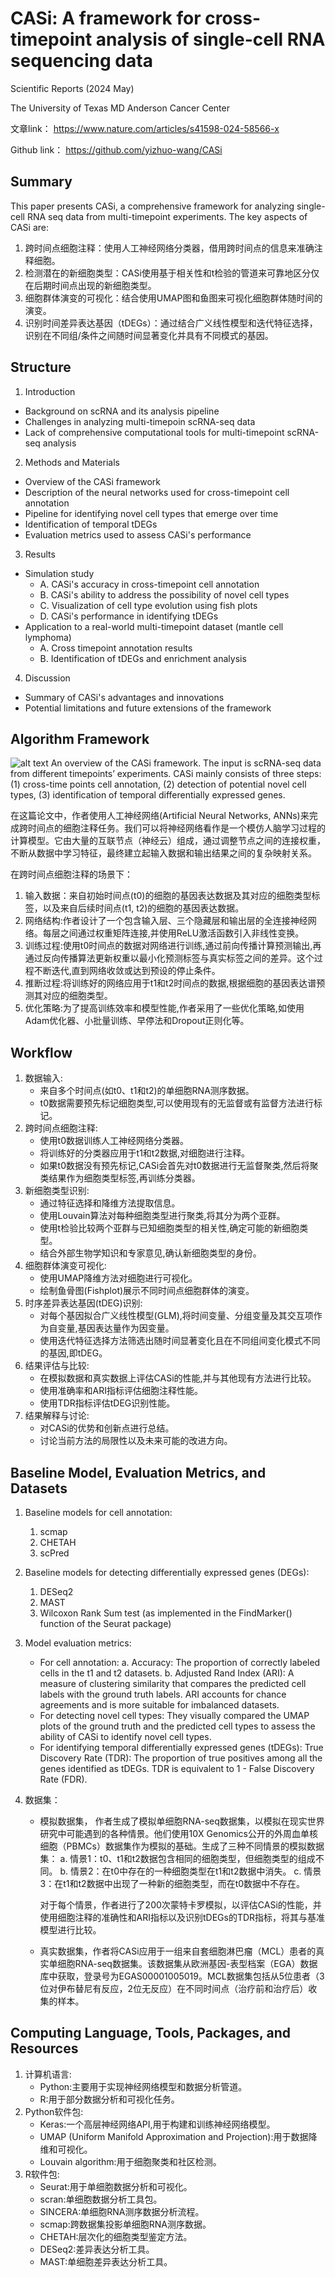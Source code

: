 
# CASi: A framework for cross-timepoint analysis of single-cell RNA sequencing data 
Scientific Reports (2024 May)

The University of Texas MD Anderson Cancer Center 

文章link：
https://www.nature.com/articles/s41598-024-58566-x 


Github link：
https://github.com/yizhuo-wang/CASi 

## Summary
This paper presents CASi, a comprehensive framework for analyzing single-cell RNA seq data from multi-timepoint experiments.
The key aspects of CASi are:
1. 跨时间点细胞注释：使用人工神经网络分类器，借用跨时间点的信息来准确注释细胞。
2. 检测潜在的新细胞类型：CASi使用基于相关性和t检验的管道来可靠地区分仅在后期时间点出现的新细胞类型。
3. 细胞群体演变的可视化：结合使用UMAP图和鱼图来可视化细胞群体随时间的演变。
4. 识别时间差异表达基因（tDEGs）：通过结合广义线性模型和迭代特征选择，识别在不同组/条件之间随时间显著变化并具有不同模式的基因。

## Structure
1. Introduction
- Background on scRNA and its analysis pipeline
- Challenges in analyzing multi-timepoin scRNA-seq data
- Lack of comprehensive computational tools for multi-timepoint scRNA-seq analysis
2. Methods and Materials
- Overview of the CASi framework
- Description of the neural networks used for cross-timepoint cell annotation
- Pipeline for identifying novel cell types that emerge over time
- Identification of temporal tDEGs
- Evaluation metrics used to assess CASi's performance
3. Results
- Simulation study
    - A. CASi's accuracy in cross-timepoint cell annotation
    - B. CASi's ability to address the possibility of novel cell types
    - C. Visualization of cell type evolution using fish plots
    - D. CASi's performance in identifying tDEGs
- Application to a real-world multi-timepoint dataset (mantle cell lymphoma)
    - A. Cross timepoint annotation results
    - B. Identification of tDEGs and enrichment analysis
4. Discussion
- Summary of CASi's advantages and innovations
- Potential limitations and future extensions of the framework

## Algorithm Framework
![alt text](../../../paper-figures/CASi_framework.png)
An overview of the CASi framework. The input is scRNA-seq data from different timepoints’ experiments. CASi mainly consists of three steps: (1) cross-time points cell annotation, (2) detection of potential novel cell types, (3) identification of temporal differentially expressed genes.


在这篇论文中，作者使用人工神经网络(Artificial Neural Networks, ANNs)来完成跨时间点的细胞注释任务。我们可以将神经网络看作是一个模仿人脑学习过程的计算模型。它由大量的互联节点（神经云）组成，通过调整节点之间的连接权重，不断从数据中学习特征，最终建立起输入数据和输出结果之间的复杂映射关系。

在跨时间点细胞注释的场景下：
1. 输入数据：来自初始时间点(t0)的细胞的基因表达数据及其对应的细胞类型标签，以及来自后续时间点(t1, t2)的细胞的基因表达数据。
2. 网络结构:作者设计了一个包含输入层、三个隐藏层和输出层的全连接神经网络。每层之间通过权重矩阵连接,并使用ReLU激活函数引入非线性变换。
3. 训练过程:使用t0时间点的数据对网络进行训练,通过前向传播计算预测输出,再通过反向传播算法更新权重以最小化预测标签与真实标签之间的差异。这个过程不断迭代,直到网络收敛或达到预设的停止条件。
4. 推断过程:将训练好的网络应用于t1和t2时间点的数据,根据细胞的基因表达谱预测其对应的细胞类型。
5. 优化策略:为了提高训练效率和模型性能,作者采用了一些优化策略,如使用Adam优化器、小批量训练、早停法和Dropout正则化等。

## Workflow
1. 数据输入:
    - 来自多个时间点(如t0、t1和t2)的单细胞RNA测序数据。
    - t0数据需要预先标记细胞类型,可以使用现有的无监督或有监督方法进行标记。
2. 跨时间点细胞注释:
    - 使用t0数据训练人工神经网络分类器。
    - 将训练好的分类器应用于t1和t2数据,对细胞进行注释。
    - 如果t0数据没有预先标记,CASi会首先对t0数据进行无监督聚类,然后将聚类结果作为细胞类型标签,再训练分类器。
3. 新细胞类型识别:
    - 通过特征选择和降维方法提取信息。
    - 使用Louvain算法对每种细胞类型进行聚类,将其分为两个亚群。
    - 使用t检验比较两个亚群与已知细胞类型的相关性,确定可能的新细胞类型。
    - 结合外部生物学知识和专家意见,确认新细胞类型的身份。
4. 细胞群体演变可视化:
    - 使用UMAP降维方法对细胞进行可视化。
    - 绘制鱼骨图(Fishplot)展示不同时间点细胞群体的演变。
5. 时序差异表达基因(tDEG)识别:
    - 对每个基因拟合广义线性模型(GLM),将时间变量、分组变量及其交互项作为自变量,基因表达量作为因变量。
    - 使用迭代特征选择方法筛选出随时间显著变化且在不同组间变化模式不同的基因,即tDEG。
6. 结果评估与比较:
    - 在模拟数据和真实数据上评估CASi的性能,并与其他现有方法进行比较。
    - 使用准确率和ARI指标评估细胞注释性能。
    - 使用TDR指标评估tDEG识别性能。
7. 结果解释与讨论:
    - 对CASi的优势和创新点进行总结。
    - 讨论当前方法的局限性以及未来可能的改进方向。

## Baseline Model, Evaluation Metrics, and Datasets

1. Baseline models for cell annotation:
    1. scmap
    2. CHETAH
    3. scPred
2. Baseline models for detecting differentially expressed genes (DEGs):
    1. DESeq2
    2. MAST
    3. Wilcoxon Rank Sum test (as implemented in the FindMarker() function of the Seurat package)

3. Model evaluation metrics:
    - For cell annotation:
        a. Accuracy: The proportion of correctly labeled cells in the t1 and t2 datasets.
        b. Adjusted Rand Index (ARI): A measure of clustering similarity that compares the predicted cell labels with the ground truth labels. ARI accounts for chance agreements and is more suitable for imbalanced datasets.
    - For detecting novel cell types:
        They visually compared the UMAP plots of the ground truth and the predicted cell types to assess the ability of CASi to identify novel cell types.
    - For identifying temporal differentially expressed genes (tDEGs):
        True Discovery Rate (TDR): The proportion of true positives among all the genes identified as tDEGs. TDR is equivalent to 1 - False Discovery Rate (FDR).
4. 数据集：
    - 模拟数据集， 作者生成了模拟单细胞RNA-seq数据集，以模拟在现实世界研究中可能遇到的各种情景。他们使用10X Genomics公开的外周血单核细胞（PBMCs）数据集作为模拟的基础。生成了三种不同情景的模拟数据集：
        a. 情景1：t0、t1和t2数据包含相同的细胞类型，但细胞类型的组成不同。
        b. 情景2：在t0中存在的一种细胞类型在t1和t2数据中消失。
        c. 情景3：在t1和t2数据中出现了一种新的细胞类型，而在t0数据中不存在。
        
        对于每个情景，作者进行了200次蒙特卡罗模拟，以评估CASi的性能，并使用细胞注释的准确性和ARI指标以及识别tDEGs的TDR指标，将其与基准模型进行比较。
    - 真实数据集，作者将CASi应用于一组来自套细胞淋巴瘤（MCL）患者的真实单细胞RNA-seq数据集。该数据集从欧洲基因-表型档案（EGA）数据库中获取，登录号为EGAS00001005019。MCL数据集包括从5位患者（3位对伊布替尼有反应，2位无反应）在不同时间点（治疗前和治疗后）收集的样本。

## Computing Language, Tools, Packages, and Resources
1. 计算机语言:
    - Python:主要用于实现神经网络模型和数据分析管道。
    - R:用于部分数据分析和可视化任务。
2. Python软件包:
    - Keras:一个高层神经网络API,用于构建和训练神经网络模型。
    - UMAP (Uniform Manifold Approximation and Projection):用于数据降维和可视化。
    - Louvain algorithm:用于细胞聚类和社区检测。
3. R软件包:
    - Seurat:用于单细胞数据分析和可视化。
    - scran:单细胞数据分析工具包。
    - SINCERA:单细胞RNA测序数据分析流程。
    - scmap:跨数据集投影单细胞RNA测序数据。
    - CHETAH:层次化的细胞类型鉴定方法。
    - DESeq2:差异表达分析工具。
    - MAST:单细胞差异表达分析工具。

